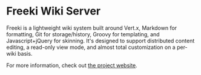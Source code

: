 # Freeki Wiki Server

Freeki is a lightweight wiki system built around Vert.x, Markdown for formatting, Git for storage/history, Groovy for templating, and Javascript+jQuery for skinning. It's designed to support distributed content editing, a read-only view mode, and almost total customization on a per-wiki basis.

For more information, check out [the project website](http://www.freestatemakers.org/wiki/Projects/Freeki/Project%20Description).